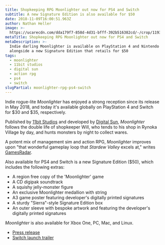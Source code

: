 ```yaml
---
title: Shopkeeping RPG Moonlighter out now for PS4 and Switch
subtitle: A new Signature Edition is also available for $50
date: 2018-11-09T16:00:51.963Z
author: Nathan Heller
image: >-
  https://ucarecdn.com/dda179f7-858d-4d31-bfff-392b516382cd/-/crop/1193x736/0,55/-/preview/
metaTitle: Shopkeeping RPG Moonlighter out now for PS4 and Switch
metaDescription: >-
  Indie darling Moonlighter is available on PlayStation 4 and Nintendo Switch,
  alongside a new Signature Edition that retails for $50
tags:
  - moonlighter
  - 11bit studios
  - digital sun
  - action rpg
  - ps4
  - switch
slugPartial: moonlighter-rpg-ps4-switch
---
```

Indie rogue-lite _Moonlighter_ has enjoyed a strong reception since its release in May 2018, and today it's available globally on PlayStation 4 and Switch for $30 and $35, respectively.

Published by [11bit Studios](http://www.11bitstudios.com/) and developed by [Digital Sun](http://www.digitalsungames.com/), _Moonlighter_ follows the double life of shopkeeper Will, who tends to his shop in Rynoka Village by day, and hunts monsters by night to collect wares. 

A potent mix of management sim and action RPG, _Moonlighter_ improves upon "that wonderful gameplay loop that _Stardew Valley_ excels at," writes [GamesRadar](https://www.gamesradar.com/moonlighter-review/). 

Also available for PS4 and Switch is a new Signature Edition ($50), which includes the following extras:

* A region free copy of the 'Moonlighter' game
* A CD digipak soundtrack
* A squishy jelly-monster figure
* An exclusive Moonlighter medallion with string
* A3 game poster featuring developer's digitally printed signatures
* A sturdy "Sierra"-style Signature Edition box
* An outer sleeve with bespoke artwork and featuring the developer's digitally printed signatures

 _Moonlighter_ is also available for Xbox One, PC, Mac, and Linux.

* [Press release](https://www.gamasutra.com/view/pressreleases/330393/Moonlighter_an_Action_RPG_with_roguelite_elements_is_out_now_for_Nintendo_Switch_and_PlayStation4.php)
* [Switch launch trailer](https://youtu.be/S_mW3PSp4IM)
